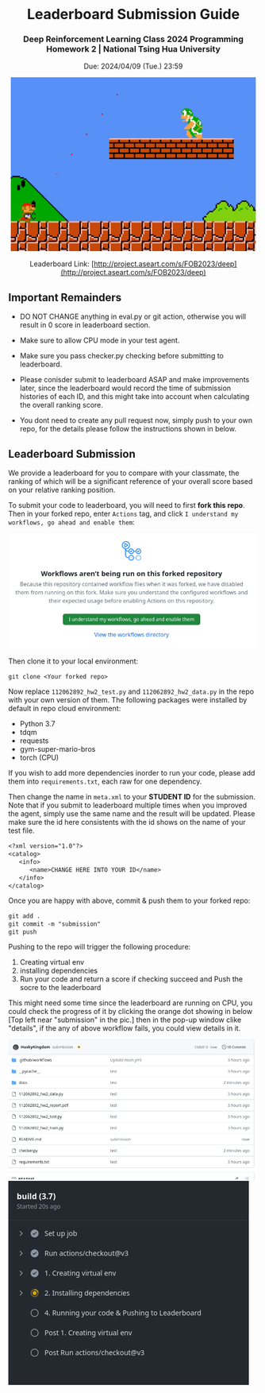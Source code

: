 <br />
<div align="center" id="readme-top">
  
  <h1 align="center">Leaderboard Submission Guide</h1>
  <h3 align="center">Deep Reinforcement Learning Class 2024 Programming Homework 2 | National Tsing Hua University</h3>

Due: 2024/04/09 (Tue.) 23:59

  <p align="center" >



<img src="docs/mario.gif" height=350>

Leaderboard Link: [http://project.aseart.com/s/FOB2023/deep](http://project.aseart.com/s/FOB2023/deep)

</div>



## Important Remainders

- DO NOT CHANGE anything in eval.py or git action, otherwise you will result in 0 score in leaderboard section.

- Make sure to allow CPU mode in your test agent.

- Make sure you pass checker.py checking before submitting to leaderboard.

- Please conisder submit to leaderboard ASAP and make improvements later, since the leaderboard would record the time of submission histories of each ID, and this might take into account when calculating the overall ranking score.

- You dont need to create any pull request now, simply push to your own repo, for the details please follow the instructions shown in below.



## Leaderboard Submission

We provide a leaderboard for you to compare with your classmate, the ranking of which will be a significant reference of your overall score based on your relative ranking position.  

To submit your code to leaderboard, you will need to first **fork this repo**. Then in your forked repo, enter `Actions` tag, and click `I understand my workflows, go ahead and enable them`:

<img src="docs/action.png">


Then clone it to your local environment:

```
git clone <Your forked repo> 
```

Now replace `112062892_hw2_test.py` and `112062892_hw2_data.py` in the repo with your own version of them. The following packages were installed by default in repo cloud environment:

- Python 3.7
- tdqm
- requests
- gym-super-mario-bros
- torch (CPU)

If you wish to add more dependencies inorder to run your code, please add them into `requirements.txt`, each raw for one dependency.

Then change the name in `meta.xml` to your **STUDENT ID** for the submission. Note that if you submit to leaderboard multiple times when you improved the agent, simply use the same name and the result will be updated. Please make sure the id here consistents with the id shows on the name of your test file.

```
<?xml version="1.0"?>
<catalog>
   <info>
      <name>CHANGE HERE INTO YOUR ID</name> 
   </info>
</catalog>
```

Once you are happy with above, commit & push them to your forked repo:

```
git add .
git commit -m "submission"
git push
```

Pushing to the repo will trigger the following procedure:

1. Creating virtual env
2. installing dependencies
3. Run your code and return a score if checking succeed and Push the socre to the leaderboard


This might need some time since the leaderboard are running on CPU, you could check the progress of it by clicking the orange dot showing in below [Top left near "submission" in the pic.] then in the pop-up window clike "details", if the any of above workflow fails, you could view details in it.

<img src="docs/example.png">
<img src="docs/lb_example.png">

